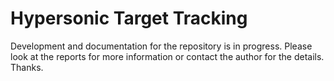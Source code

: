 # Hypersonic Target Tracking
Development and documentation for the repository is in progress. Please look at the reports for more information or contact the author for the details. Thanks.
